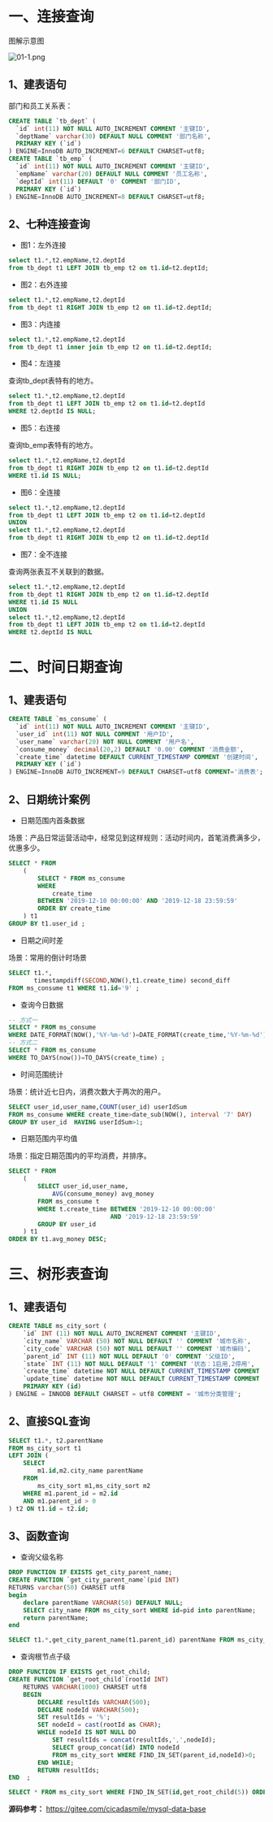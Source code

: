 # 一、连接查询

图解示意图

![](https://images.gitee.com/uploads/images/2022/0213/215725_bb712d6a_5064118.png "01-1.png")

## 1、建表语句

部门和员工关系表：
```sql
CREATE TABLE `tb_dept` (
  `id` int(11) NOT NULL AUTO_INCREMENT COMMENT '主键ID',
  `deptName` varchar(30) DEFAULT NULL COMMENT '部门名称',
  PRIMARY KEY (`id`)
) ENGINE=InnoDB AUTO_INCREMENT=6 DEFAULT CHARSET=utf8;
CREATE TABLE `tb_emp` (
  `id` int(11) NOT NULL AUTO_INCREMENT COMMENT '主键ID',
  `empName` varchar(20) DEFAULT NULL COMMENT '员工名称',
  `deptId` int(11) DEFAULT '0' COMMENT '部门ID',
  PRIMARY KEY (`id`)
) ENGINE=InnoDB AUTO_INCREMENT=8 DEFAULT CHARSET=utf8;
```

## 2、七种连接查询

- 图1：左外连接

```sql
select t1.*,t2.empName,t2.deptId 
from tb_dept t1 LEFT JOIN tb_emp t2 on t1.id=t2.deptId;
```

- 图2：右外连接

```sql
select t1.*,t2.empName,t2.deptId 
from tb_dept t1 RIGHT JOIN tb_emp t2 on t1.id=t2.deptId;
```

- 图3：内连接

```sql
select t1.*,t2.empName,t2.deptId 
from tb_dept t1 inner join tb_emp t2 on t1.id=t2.deptId;
```

- 图4：左连接

查询tb_dept表特有的地方。

```sql
select t1.*,t2.empName,t2.deptId 
from tb_dept t1 LEFT JOIN tb_emp t2 on t1.id=t2.deptId
WHERE t2.deptId IS NULL;
```

- 图5：右连接

查询tb_emp表特有的地方。

```sql
select t1.*,t2.empName,t2.deptId 
from tb_dept t1 RIGHT JOIN tb_emp t2 on t1.id=t2.deptId
WHERE t1.id IS NULL;
```

- 图6：全连接

```sql
select t1.*,t2.empName,t2.deptId 
from tb_dept t1 LEFT JOIN tb_emp t2 on t1.id=t2.deptId
UNION
select t1.*,t2.empName,t2.deptId 
from tb_dept t1 RIGHT JOIN tb_emp t2 on t1.id=t2.deptId
```

- 图7：全不连接

查询两张表互不关联到的数据。

```sql
select t1.*,t2.empName,t2.deptId 
from tb_dept t1 RIGHT JOIN tb_emp t2 on t1.id=t2.deptId
WHERE t1.id IS NULL
UNION
select t1.*,t2.empName,t2.deptId 
from tb_dept t1 LEFT JOIN tb_emp t2 on t1.id=t2.deptId
WHERE t2.deptId IS NULL
```

# 二、时间日期查询

## 1、建表语句

```sql
CREATE TABLE `ms_consume` (
  `id` int(11) NOT NULL AUTO_INCREMENT COMMENT '主键ID',
  `user_id` int(11) NOT NULL COMMENT '用户ID',
  `user_name` varchar(20) NOT NULL COMMENT '用户名',
  `consume_money` decimal(20,2) DEFAULT '0.00' COMMENT '消费金额',
  `create_time` datetime DEFAULT CURRENT_TIMESTAMP COMMENT '创建时间',
  PRIMARY KEY (`id`)
) ENGINE=InnoDB AUTO_INCREMENT=9 DEFAULT CHARSET=utf8 COMMENT='消费表';
```

## 2、日期统计案例

- 日期范围内首条数据

场景：产品日常运营活动中，经常见到这样规则：活动时间内，首笔消费满多少，优惠多少。

```sql
SELECT * FROM
	(
		SELECT * FROM ms_consume
		WHERE
			create_time 
		BETWEEN '2019-12-10 00:00:00' AND '2019-12-18 23:59:59'
		ORDER BY create_time
	) t1
GROUP BY t1.user_id ;
```

- 日期之间时差

场景：常用的倒计时场景

```sql
SELECT t1.*,
	   timestampdiff(SECOND,NOW(),t1.create_time) second_diff 
FROM ms_consume t1 WHERE t1.id='9' ;
```

- 查询今日数据

```sql
-- 方式一
SELECT * FROM ms_consume 
WHERE DATE_FORMAT(NOW(),'%Y-%m-%d')=DATE_FORMAT(create_time,'%Y-%m-%d');
-- 方式二
SELECT * FROM ms_consume 
WHERE TO_DAYS(now())=TO_DAYS(create_time) ;
```

- 时间范围统计

场景：统计近七日内，消费次数大于两次的用户。

```sql
SELECT user_id,user_name,COUNT(user_id) userIdSum 
FROM ms_consume WHERE create_time>date_sub(NOW(), interval '7' DAY) 
GROUP BY user_id  HAVING userIdSum>1;
```

- 日期范围内平均值

场景：指定日期范围内的平均消费，并排序。

```sql
SELECT * FROM
	(
		SELECT user_id,user_name,
			AVG(consume_money) avg_money
		FROM ms_consume t
		WHERE t.create_time BETWEEN '2019-12-10 00:00:00' 
							AND '2019-12-18 23:59:59'
		GROUP BY user_id
	) t1
ORDER BY t1.avg_money DESC;
```

# 三、树形表查询

## 1、建表语句
```sql
CREATE TABLE ms_city_sort (
	`id` INT (11) NOT NULL AUTO_INCREMENT COMMENT '主键ID',
	`city_name` VARCHAR (50) NOT NULL DEFAULT '' COMMENT '城市名称',
	`city_code` VARCHAR (50) NOT NULL DEFAULT '' COMMENT '城市编码',
	`parent_id` INT (11) NOT NULL DEFAULT '0' COMMENT '父级ID',
	`state` INT (11) NOT NULL DEFAULT '1' COMMENT '状态：1启用,2停用',
	`create_time` datetime NOT NULL DEFAULT CURRENT_TIMESTAMP COMMENT '创建时间',
	`update_time` datetime NOT NULL DEFAULT CURRENT_TIMESTAMP COMMENT '修改时间',
	PRIMARY KEY (id)
) ENGINE = INNODB DEFAULT CHARSET = utf8 COMMENT = '城市分类管理';
```

## 2、直接SQL查询

```sql
SELECT t1.*, t2.parentName
FROM ms_city_sort t1
LEFT JOIN (
	SELECT
		m1.id,m2.city_name parentName
	FROM
		ms_city_sort m1,ms_city_sort m2
	WHERE m1.parent_id = m2.id
	AND m1.parent_id > 0
) t2 ON t1.id = t2.id;
```

## 3、函数查询

- 查询父级名称

```sql
DROP FUNCTION IF EXISTS get_city_parent_name;
CREATE FUNCTION `get_city_parent_name`(pid INT) 
RETURNS varchar(50) CHARSET utf8
begin 
    declare parentName VARCHAR(50) DEFAULT NULL;
    SELECT city_name FROM ms_city_sort WHERE id=pid into parentName;
    return parentName;
end

SELECT t1.*,get_city_parent_name(t1.parent_id) parentName FROM ms_city_sort t1 ;
```

- 查询根节点子级

```sql
DROP FUNCTION IF EXISTS get_root_child;
CREATE FUNCTION `get_root_child`(rootId INT) 
    RETURNS VARCHAR(1000) CHARSET utf8
    BEGIN 
        DECLARE resultIds VARCHAR(500); 
        DECLARE nodeId VARCHAR(500);
        SET resultIds = '%'; 
		SET nodeId = cast(rootId as CHAR);
        WHILE nodeId IS NOT NULL DO 
			SET resultIds = concat(resultIds,',',nodeId);
            SELECT group_concat(id) INTO nodeId 
			FROM ms_city_sort WHERE FIND_IN_SET(parent_id,nodeId)>0;
        END WHILE; 
        RETURN resultIds; 
END  ;

SELECT * FROM ms_city_sort WHERE FIND_IN_SET(id,get_root_child(5)) ORDER BY id ;
```

**源码参考：** https://gitee.com/cicadasmile/mysql-data-base